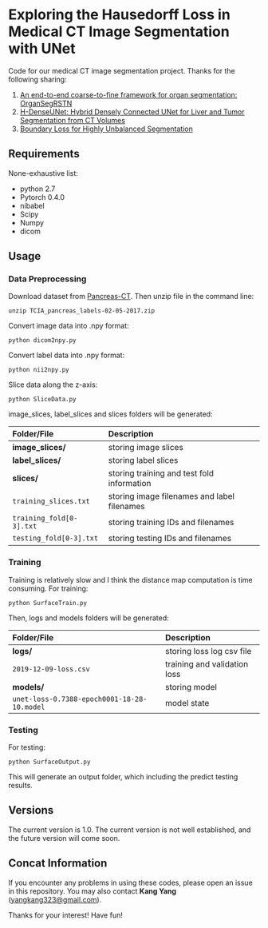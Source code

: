 # Exploring the Hausedorff Loss in Medical CT Image Segmentation with UNet
Code for our medical CT image segmentation project. Thanks for the following sharing: 
1. [An end-to-end coarse-to-fine framework for organ segmentation: OrganSegRSTN](https://github.com/198808xc/OrganSegRSTN)
2. [H-DenseUNet: Hybrid Densely Connected UNet for Liver and Tumor Segmentation from CT Volumes ](https://github.com/xmengli999/H-DenseUNet)
3. [Boundary Loss for Highly Unbalanced Segmentation](https://github.com/LIVIAETS/surface-loss)
## Requirements
None-exhaustive list:
* python 2.7
* Pytorch 0.4.0
* nibabel
* Scipy
* Numpy
* dicom

## Usage
### Data Preprocessing
Download dataset from [Pancreas-CT](https://wiki.cancerimagingarchive.net/display/Public/Pancreas-CT). Then unzip file in the command line: 
```
unzip TCIA_pancreas_labels-02-05-2017.zip
```
Convert image data into .npy format:
```
python dicom2npy.py
```
Convert label data into .npy format:
```
python nii2npy.py
```
Slice data along the z-axis: 
```
python SliceData.py
```
image_slices, label_slices and slices folders will be generated:

| Folder/File                           | Description                                                   |
|:--------------------------------------|:--------------------------------------------------------------|
|**image_slices/**                      |storing image slices                                           |
|**label_slices/**                      |storing label slices                                           |
|**slices/**                            |storing training and test fold information                     |
|`training_slices.txt`                  |storing image filenames and label filenames                    |
|`training_fold[0-3].txt`               |storing training IDs and filenames                             |
|`testing_fold[0-3].txt`                |storing testing IDs and filenames                              |

### Training
Training is relatively slow and I think the distance map computation is time consuming. For training:
```
python SurfaceTrain.py
```
Then, logs and models folders will be generated:

| Folder/File                                   | Description                                          |
|:----------------------------------------------|:-----------------------------------------------------|
|**logs/**                                      |storing loss log csv file                             |
|`2019-12-09-loss.csv`                          |training and validation loss                          |
|**models/**                                    |storing model                                         |
|`unet-loss-0.7388-epoch0001-18-28-10.model`    |model state                                           |

### Testing
For testing:
```
python SurfaceOutput.py
```
This will generate an output folder, which including the predict testing results.

## Versions
The current version is 1.0. The current version is not well established, and the future version will come soon. 

## Concat Information
If you encounter any problems in using these codes, please open an issue in this repository. You may also contact **Kang Yang** (yangkang323@gmail.com).

Thanks for your interest! Have fun!


   
